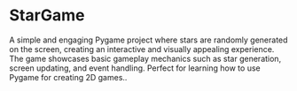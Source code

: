 # StarGame
A simple and engaging Pygame project where stars are randomly generated on the screen, creating an interactive and visually appealing experience. The game showcases basic gameplay mechanics such as star generation, screen updating, and event handling. Perfect for learning how to use Pygame for creating 2D games..
